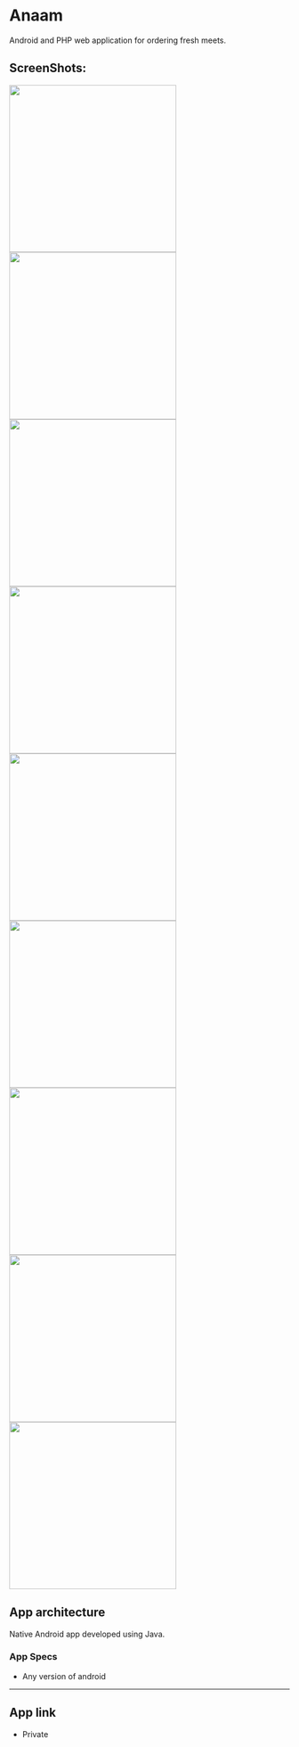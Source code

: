 # Anaam 
Android and PHP web application for ordering fresh meets.

## ScreenShots:
 <img src="screen2.jpg" width="300">  <img src="screen4.jpg" width="300">  <img src="screen5.jpg" width="300"> 
<img src="screen6.jpg" width="300">  <img src="screen7.jpg" width="300">  <img src="screen8.jpg" width="300">  <img src="screen9.jpg" width="300">  <img src="screen5.jpg" width="300"> 
<img src="screen10.jpg" width="300">

## App architecture
Native Android app developed using Java.


### App Specs
* Any version of android


------
## App link
* Private

